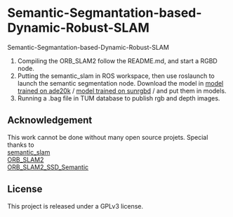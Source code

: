 # Semantic-Segmantation-based-Dynamic-Robust-SLAM
Semantic-Segmantation-based-Dynamic-Robust-SLAM
1. Compiling the ORB_SLAM2 follow the README.md, and start a RGBD node.   
2. Putting the semantic_slam in ROS workspace, then use roslaunch to launch the semantic segmentation node.
Download the model in 
[model trained on ade20k](https://drive.google.com/file/d/1u_BEWdVIYiDnpVmAxwME1z3rnWWkjxm5/view?usp=sharing) /
[model trained on sunrgbd](https://drive.google.com/file/d/1t26t2VHNOzmjH-0lDTdYzXBACOV_4-eL/view?usp=sharing) /
and put them in models.
3. Running a .bag file in TUM database to publish rgb and depth images.
## Acknowledgement
This work cannot be done without many open source projets. Special thanks to
<br />[semantic_slam](https://github.com/floatlazer/semantic_slam)
<br />[ORB_SLAM2](https://github.com/raulmur/ORB_SLAM2)
<br />[ORB_SLAM2_SSD_Semantic](https://github.com/Ewenwan/ORB_SLAM2_SSD_Semantic)
## License
This project is released under a GPLv3 license.
